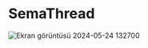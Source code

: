 # SemaThread
![Ekran görüntüsü 2024-05-24 132700](https://github.com/Semanur-Ucdag/SemaThread/assets/103859993/536898d9-8b10-472e-badf-5f6d2b65f3cc)
